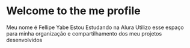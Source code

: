 # Welcome to the me profile 
Meu nome é Fellipe Yabe
Estou Estudando na Alura
Utilizo esse espaço para minha organização e compartilhamento dos meu projetos desenvolvidos
